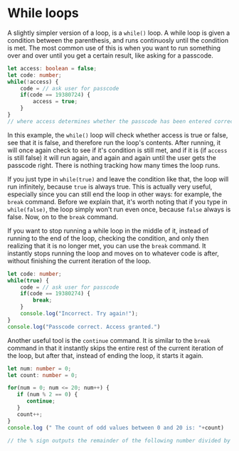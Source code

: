 # While loops
A slightly simpler version of a loop, is a `while()` loop. A while loop is given a condition between the parenthesis, and runs continuosly until the condition is met. The most common use of this is when you want to run something over and over until you get a certain result, like asking for a passcode.

```typescript
let access: boolean = false;
let code: number;
while(!access) {
    code = // ask user for passcode
    if(code == 19380724) {
        access = true;
    }
}
// where access determines whether the passcode has been entered correctly, and 19380724 is the correct passcode
```

In this example, the `while()` loop will check whether access is true or false, see that it is false, and therefore run the loop's contents. After running, it will once again check to see if it's condition is still met, and if it is (if `access` is still false) it will run again, and again and again until the user gets the passcode right. There is nothing tracking how many times the loop runs.

If you just type in `while(true)` and leave the condition like that, the loop will run infinitely, because `true` is always true. This is actually very useful, especially since you can still end the loop in other ways: for example, the `break` command. Before we explain that, it's worth noting that if you type in `while(false)`, the loop simply won't run even once, because `false` always is false. Now, on to the `break` command.

If you want to stop running a while loop in the middle of it, instead of running to the end of the loop, checking the condition, and only then realizing that it is no longer met, you can use the `break` command. It instantly stops running the loop and moves on to whatever code is after, without finishing the current iteration of the loop.

```typescript
let code: number;
while(true) {
    code = // ask user for passcode
    if(code == 19380274) {
        break;
    }
    console.log("Incorrect. Try again!");
}
console.log("Passcode correct. Access granted.")
```

Another useful tool is the `continue` command. It is similar to the `break` command in that it instantly skips the entire rest of the current iteration of the loop, but after that, instead of ending the loop, it starts it again.

```typescript
let num: number = 0;
let count: number = 0;

for(num = 0; num <= 20; num++) {
   if (num % 2 == 0) {
      continue;
   }
   count++;
}
console.log (" The count of odd values between 0 and 20 is: "+count)    // outputs 10

// the % sign outputs the remainder of the following number divided by 2. Used almost specifically for checking whether something is even or odd.
```